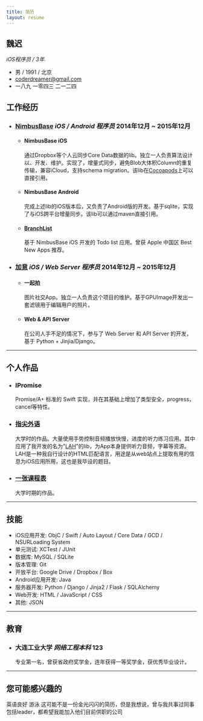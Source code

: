```yaml
---
title: 简历
layout: resume
---
```


## 魏迟 
*iOS程序员 / 3年*

+ 男 / 1991 / 北京
+ coderdreamer@gmail.com
+ 一八九 一零四三 二一二四


## 工作经历

+ ### [NimbusBase](http://nimbusbase.com) *iOS / Android 程序员* <time>2014年12月 ~ 2015年12月</time>
  + #### NimbusBase iOS
    通过Dropbox等个人云同步Core Data数据的lib。独立一人负责算法设计以、开发、维护。实现了，增量式同步，避免Blob大体积Column的重复传输，兼容iCloud，支持schema migration。该lib在[Cocoapods](http://cocoapods.org/?q=Nimbusbase)上可以直接引用。
  + #### NimbusBase Android
    完成上述lib的iOS版本后，又负责了Android版的开发。基于sqlite，实现了与iOS跨平台增量同步。该lib可以通过maven直接引用。
  + #### [BranchList](https://itunes.apple.com/cn/app/branchlist/id885672869)
    基于 NimbusBase iOS 开发的 Todo list 应用。曾获 Apple 中国区 Best New Apps 推荐。

+ ### [加意](http://www.jiae.com) *iOS / Web Server 程序员* <time>2014年12月 ~ 2015年12月</time>
  + #### 一起拍
    图片社交App。独立一人负责这个项目的维护。基于GPUImage开发出一套滤镜用于编辑用户的照片。
  + #### Web & API Server
    在公司人手不足的情况下，参与了 Web Server 和 API Server 的开发，基于 Python + Jinjia/Django。

---
 
## 个人作品

+ ### IPromise
  Promise/A+ 标准的 Swift 实现，并在其基础上增加了类型安全，progress，cancel等特性。
+ ### [指尖外语](https://github.com/coppercash/HoldLanguages)
  大学时的作品。大量使用手势控制音频播放快慢，进度的听力练习应用。其中应用了我开发的名为"[LAH](https://github.com/coppercash/Lazy_API_with_HTML)"的lib，为App本身提供听力音频，字幕等资源。LAH是一种我自行设计的HTML匹配语言，用途是从web站点上提取有用的信息为iOS应用所用，这也是我毕设的题目。
+ ### [一张课程表](https://github.com/coppercash/ClasSchedule)
  大学时期的作品。

---

## 技能

+ iOS应用开发: ObjC / Swift / Auto Layout / Core Data / GCD / NSURLoading System
+ 单元测试: XCTest / JUnit
+ 数据库: MySQL / SQLite
+ 版本管理: Git
+ 开放平台: Google Drive / Dropbox / Box
+ Android应用开发: Java
+ 服务器开发: Python / Django / Jinja2 / Flask / SQLAlchemy
+ Web开发: HTML / JavaScript / CSS 
+ 其他: JSON

---

## 教育

+ ### 大连工业大学 *网络工程本科* <time>123</time>
  专业第一名，曾获省政府奖学金，连年获得一等奖学金，获优秀毕业设计。

---

## 您可能感兴趣的

英语良好
游泳
这可能不是一份金光闪闪的简历，但是我想说，曾与我共事过同事包括leader，都希望我能加入他们目前供职的公司